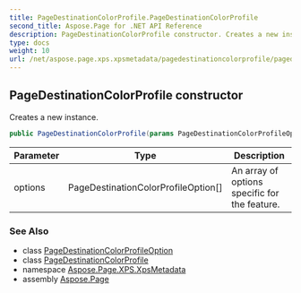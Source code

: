 ```yaml
---
title: PageDestinationColorProfile.PageDestinationColorProfile
second_title: Aspose.Page for .NET API Reference
description: PageDestinationColorProfile constructor. Creates a new instance
type: docs
weight: 10
url: /net/aspose.page.xps.xpsmetadata/pagedestinationcolorprofile/pagedestinationcolorprofile/
---
```

## PageDestinationColorProfile constructor

Creates a new instance.

```csharp
public PageDestinationColorProfile(params PageDestinationColorProfileOption[] options)
```

| Parameter | Type | Description |
| --- | --- | --- |
| options | PageDestinationColorProfileOption[] | An array of options specific for the feature. |

### See Also

* class [PageDestinationColorProfileOption](../../pagedestinationcolorprofile.pagedestinationcolorprofileoption/)
* class [PageDestinationColorProfile](../)
* namespace [Aspose.Page.XPS.XpsMetadata](../../pagedestinationcolorprofile/)
* assembly [Aspose.Page](../../../)


